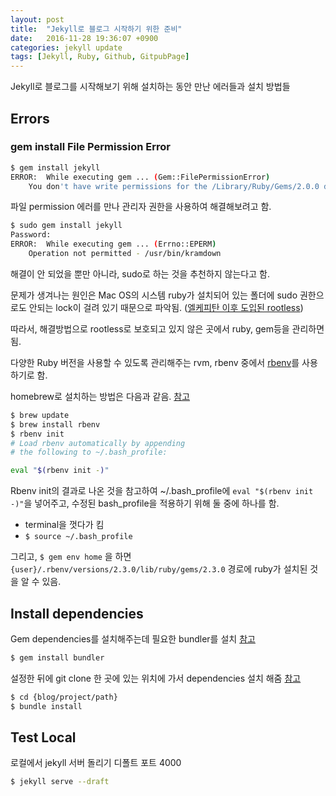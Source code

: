 ```yaml
---
layout: post
title:  "Jekyll로 블로그 시작하기 위한 준비"
date:   2016-11-28 19:36:07 +0900
categories: jekyll update
tags: [Jekyll, Ruby, Github, GitpubPage]
---
```

Jekyll로 블로그를 시작해보기 위해 설치하는 동안 만난 에러들과 설치 방법들

## Errors

### gem install File Permission Error

```bash
$ gem install jekyll
ERROR:  While executing gem ... (Gem::FilePermissionError)
    You don't have write permissions for the /Library/Ruby/Gems/2.0.0 directory.
```

파일 permission 에러를 만나 관리자 권한을 사용하여 해결해보려고 함.

```bash
$ sudo gem install jekyll
Password:
ERROR:  While executing gem ... (Errno::EPERM)
    Operation not permitted - /usr/bin/kramdown
```

해결이 안 되었을 뿐만 아니라, sudo로 하는 것을 추천하지 않는다고 함.

문제가 생겨나는 원인은 Mac OS의 시스템 ruby가 설치되어 있는 폴더에 sudo 권한으로도 안되는 lock이 걸려 있기 때문으로 파악됨. ([엘케피탄 이후 도입된 rootless](http://macnews.tistory.com/3408))

따라서, 해결방법으로 rootless로 보호되고 있지 않은 곳에서 ruby, gem등을 관리하면 됨.

다양한 Ruby 버전을 사용할 수 있도록 관리해주는 rvm, rbenv 중에서 [rbenv](https://github.com/rbenv/rbenv)를 사용하기로 함.

homebrew로 설치하는 방법은 다음과 같음. [참고](https://github.com/rbenv/rbenv#homebrew-on-mac-os-x)

```bash
$ brew update
$ brew install rbenv
$ rbenv init
# Load rbenv automatically by appending
# the following to ~/.bash_profile:

eval "$(rbenv init -)"
```

Rbenv init의 결과로 나온 것을 참고하여 ~/.bash_profile에 `eval "$(rbenv init -)"`을 넣어주고,
수정된 bash_profile을 적용하기 위해 둘 중에 하나를 함.

- terminal을 껏다가 킴
- `$ source ~/.bash_profile`

그리고, `$ gem env home` 을 하면 `{user}/.rbenv/versions/2.3.0/lib/ruby/gems/2.3.0` 경로에 ruby가 설치된 것을 알 수 있음.

## Install dependencies
Gem dependencies를 설치해주는데 필요한 bundler를 설치 [참고](https://help.github.com/articles/setting-up-your-github-pages-site-locally-with-jekyll/#requirements)

```bash
$ gem install bundler
```

설정한 뒤에 git clone 한 곳에 있는 위치에 가서 dependencies 설치 해줌 [참고](https://help.github.com/articles/setting-up-your-github-pages-site-locally-with-jekyll/#step-2-install-jekyll-using-bundler)

```bash
$ cd {blog/project/path}
$ bundle install
```

## Test Local
로컬에서 jekyll 서버 돌리기 디폴트 포트 4000

```bash
$ jekyll serve --draft
```
